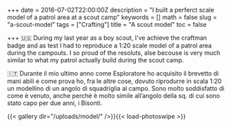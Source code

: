 +++
date = 2016-07-02T22:00:00Z
description = "I built a perferct scale model of a patrol area at a scout camp"
keywords = []
math = false
slug = "a-scout-model"
tags = ["Crafting"]
title = "A scout model"
toc = false

+++
🇺🇸  During my last year as a boy scout, I've achieve the craftman badge and as test I had to reproduce a 1:20 scale model of a patrol area during the campouts. I so proud of the resoluts, alse becouse is very much similar to what my patrol actually build during the scout camp.

🇮🇹 Durante il mio ultimo anno come Esploratore ho acquisito il brevetto di mani abili e come prova ho, fra le altre cose, dovuto riprodurre in scala 1:20 un modellino di un angolo di squadriglia al campo. Sono molto soddisfatto di come è venuto, anche perché è molto simile all’angolo della sq. di cui sono stato capo per due anni, i Bisonti.


{{< gallery dir="/uploads/model/" />}}{{< load-photoswipe >}}